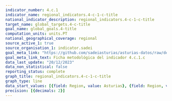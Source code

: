 ```yaml
---
indicator_number: 4.c.1
indicator_name: regional_indicators.4-c-1-c-title
national_indicator_description: regional_indicators.4-c-1-c-title
target_name: global_targets.4-c-title
goal_name: global_goals.4-title
computation_units: units.PT
national_geographical_coverage: regional
source_active_1: true
source_organisation_1: indicator.sadei
goal_meta_link: "https://github.com/sadeiasturias/asturias-datos/raw/develop/descargas/metodologia/4.c.1.c.pdf"
goal_meta_link_text: Ficha metodológica del indicador 4.c.1.c
data_last_update: "20/12/2023"
data_non_statistical: false
reporting_status: complete
graph_title: regional_indicators.4-c-1-c-title
graph_type: line
data_start_values: [{field: Region, value: Asturias}, {field: Region, value: España}]
precision: [{decimals: 2}]
---
```

